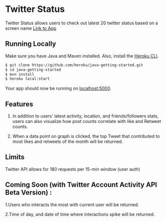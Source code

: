 # Twitter Status

Twitter Status allows users to check out latest 20 twitter status based on a screen name
[Link to App](https://hidden-reef-17988.herokuapp.com/)

## Running Locally

Make sure you have Java and Maven installed.  Also, install the [Heroku CLI](https://cli.heroku.com/).

```sh
$ git clone https://github.com/heroku/java-getting-started.git
$ cd java-getting-started
$ mvn install
$ heroku local:start
```

Your app should now be running on [localhost:5000](http://localhost:5000/).

## Features
1. In addition to users' latest activity, location, and friends/followers stats,	users can also visualize how post counts correlate with like and Retweet counts. 

2. When a data point on graph is clicked, the top Tweet that contributed to most likes and retweets of the month will be returned. 

## Limits

Twitter API allows for 180 requests per 15-min window (user auth)

## Coming Soon (with Twitter Account Activity API Beta Version) : 

1.Users who interacts the most with current user will be returned.  

2.Time of day, and date of time where interactions spike will be returned.
     
